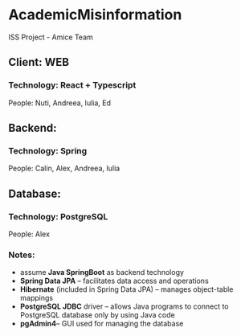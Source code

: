 # AcademicMisinformation

ISS Project - Amice Team


## Client: WEB

### Technology: React + Typescript
People: Nuti, Andreea, Iulia, Ed


## Backend:

### Technology: Spring
People: Calin, Alex, Andreea, Iulia


## Database:

### Technology: PostgreSQL
People: Alex


### Notes:
- assume **Java SpringBoot** as backend technology
- **Spring Data JPA** – facilitates data access and operations
- **Hibernate** (included in Spring Data JPA) – manages object-table mappings
- **PostgreSQL JDBC** driver – allows Java programs to connect to PostgreSQL database only by using Java code
- **pgAdmin4**– GUI used for managing the database

